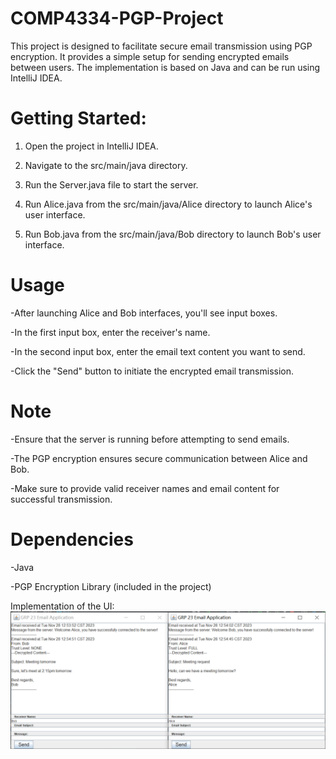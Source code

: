 # COMP4334-PGP-Project

This project is designed to facilitate secure email transmission using PGP encryption. It provides a simple setup for sending encrypted emails between users. The implementation is based on Java and can be run using IntelliJ IDEA.

# Getting Started:
1. Open the project in IntelliJ IDEA.

2. Navigate to the src/main/java directory.

3. Run the Server.java file to start the server.

4. Run Alice.java from the src/main/java/Alice directory to launch Alice's user interface.

5. Run Bob.java from the src/main/java/Bob directory to launch Bob's user interface.

# Usage
-After launching Alice and Bob interfaces, you'll see input boxes.

-In the first input box, enter the receiver's name.

-In the second input box, enter the email text content you want to send.

-Click the "Send" button to initiate the encrypted email transmission.

# Note
-Ensure that the server is running before attempting to send emails.

-The PGP encryption ensures secure communication between Alice and Bob.

-Make sure to provide valid receiver names and email content for successful transmission.

# Dependencies
-Java

-PGP Encryption Library (included in the project)




Implementation of the UI:
![img.png](img.png)
